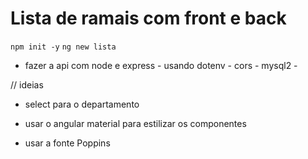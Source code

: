 # Lista de ramais com front e back

`npm init -y`
`ng new lista`

- fazer a api com node e express - usando dotenv - cors - mysql2 -

// ideias

- select para o departamento

- usar o angular material para estilizar os componentes

- usar a fonte Poppins

